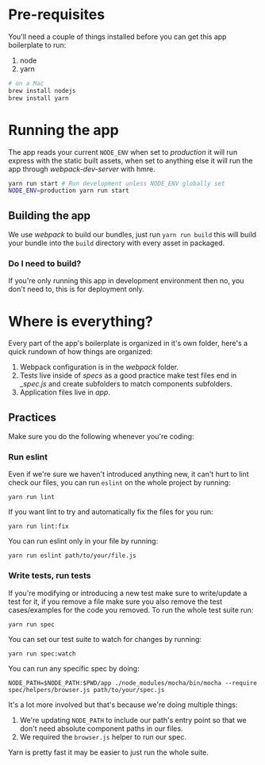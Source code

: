 # Pre-requisites

You'll need a couple of things installed before you can get this app boilerplate to run:

1. node
2. yarn

```sh
# on a Mac
brew install nodejs
brew install yarn
```

# Running the app

The app reads your current `NODE_ENV` when set to *production* it will run express with the static built assets, when set to anything else it will run the app through *webpack-dev-server* with hmre.

```sh
yarn run start # Run development unless NODE_ENV globally set
NODE_ENV=production yarn run start
```

## Building the app

We use *webpack* to build our bundles, just run `yarn run build` this will build your bundle into the `build` directory with every asset in packaged.

### Do I need to build?

If you're only running this app in development environment then no, you don't need to, this is for deployment only.


# Where is everything?

Every part of the app's boilerplate is organized in it's own folder, here's a quick rundown of how things are organized:

1. Webpack configuration is in the *webpack* folder.
2. Tests live inside of *specs* as a good practice make test files end in *_spec.js* and create subfolders to match components subfolders.
3. Application files live in *app*.

## Practices

Make sure you do the following whenever you're coding:

### Run eslint

Even if we're sure we haven't introduced anything new, it can't hurt to lint check our files, you can run `eslint` on the whole project by running:

```
yarn run lint
```

If you want lint to try and automatically fix the files for you run:

```
yarn run lint:fix
```

You can run eslint only in your file by running:

```
yarn run eslint path/to/your/file.js
```

### Write tests, run tests

If you're modifying or introducing a new test make sure to write/update a test for it, if you remove a file make sure you also remove the test cases/examples for the code you removed. To run the whole test suite run:

```
yarn run spec
```

You can set our test suite to watch for changes by running:

```
yarn run spec:watch
```

You can run any specific spec by doing:

```
NODE_PATH=$NODE_PATH:$PWD/app ./node_modules/mocha/bin/mocha --require spec/helpers/browser.js path/to/your/spec.js
```

It's a lot more involved but that's because we're doing multiple things:

1. We're updating `NODE_PATH` to include our path's entry point so that we don't need absolute component paths in our files.
2. We required the `browser.js` helper to run our spec.

Yarn is pretty fast it may be easier to just run the whole suite.
